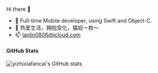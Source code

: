 
Hi there 👋
- 🔭   Full-time Mobile developer, using Swift and Object-C.
- 🌱   热爱生活，拥抱变化，猫奴一枚～
- 📫   lanlin0806@icloud.com

#### GitHub Stats
![yizhixiafancai's GitHub stats](https://github-readme-stats.vercel.app/api?username=lanlinxl&count_private=true)

